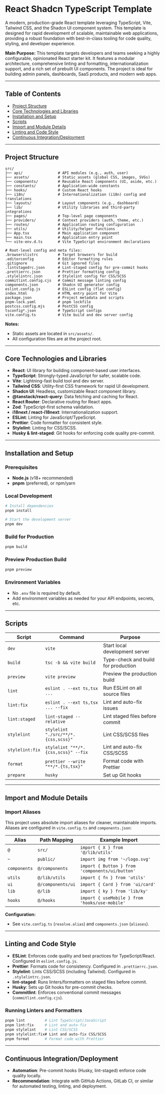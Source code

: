 # React Shadcn TypeScript Template

A modern, production-grade React template leveraging TypeScript, Vite, Tailwind CSS, and the Shadcn UI component system. This template is designed for rapid development of scalable, maintainable web applications, providing a robust foundation with best-in-class tooling for code quality, styling, and developer experience.

**Main Purpose:** This template targets developers and teams seeking a highly configurable, opinionated React starter kit. It features a modular architecture, comprehensive linting and formatting, internationalization support, and a rich set of prebuilt UI components. The project is ideal for building admin panels, dashboards, SaaS products, and modern web apps.

---

## Table of Contents

- [Project Structure](#project-structure)
- [Core Technologies and Libraries](#core-technologies-and-libraries)
- [Installation and Setup](#installation-and-setup)
- [Scripts](#scripts)
- [Import and Module Details](#import-and-module-details)
- [Linting and Code Style](#linting-and-code-style)
- [Continuous Integration/Deployment](#continuous-integrationdeployment)

---

## Project Structure

```
src/
├── api/                # API modules (e.g., auth, user)
├── assets/             # Static assets (global CSS, images, SVGs)
├── components/         # Reusable React components (UI, aside, etc.)
├── constants/          # Application-wide constants
├── hooks/              # Custom React hooks
├── i18n/               # Internationalization (i18n) config and translations
├── layouts/            # Layout components (e.g., dashboard)
├── lib/                # Utility libraries and third-party integrations
├── pages/              # Top-level page components
├── providers/          # Context providers (auth, theme, etc.)
├── routes/             # Application routing configuration
├── utils/              # Utility/helper functions
├── App.tsx             # Main application component
├── main.tsx            # Application entry point
└── vite-env.d.ts       # Vite TypeScript environment declarations

# Root-level config and meta files:
.browserslistrc         # Target browsers for build
.editorconfig           # Editor formatting rules
.gitignore              # Git ignored files
.lintstagedrc.json      # Lint-staged config for pre-commit hooks
.prettierrc.json        # Prettier formatting config
.stylelintrc.json       # Stylelint config for CSS/SCSS
commitlint.config.cjs   # Commit message linting config
components.json         # Shadcn UI generator config
eslint.config.js        # ESLint config (flat config)
index.html              # HTML entry point for Vite
package.json            # Project metadata and scripts
pnpm-lock.yaml          # pnpm lockfile
postcss.config.mjs      # PostCSS config
tsconfig*.json          # TypeScript configs
vite.config.ts          # Vite build and dev server config
```

**Notes:**

- Static assets are located in `src/assets/`.
- All configuration files are at the project root.

---

## Core Technologies and Libraries

- **React**: UI library for building component-based user interfaces.
- **TypeScript**: Strongly-typed JavaScript for safer, scalable code.
- **Vite**: Lightning-fast build tool and dev server.
- **Tailwind CSS**: Utility-first CSS framework for rapid UI development.
- **Shadcn UI**: Headless, customizable React component library.
- **@tanstack/react-query**: Data fetching and caching for React.
- **React Router**: Declarative routing for React apps.
- **Zod**: TypeScript-first schema validation.
- **i18next / react-i18next**: Internationalization support.
- **ESLint**: Linting for JavaScript/TypeScript.
- **Prettier**: Code formatter for consistent style.
- **Stylelint**: Linting for CSS/SCSS.
- **Husky & lint-staged**: Git hooks for enforcing code quality pre-commit.

---

## Installation and Setup

### Prerequisites

- **Node.js** (v18+ recommended)
- **pnpm** (preferred), or npm/yarn

### Local Development

```bash
# Install dependencies
pnpm install

# Start the development server
pnpm dev
```

### Build for Production

```bash
pnpm build
```

### Preview Production Build

```bash
pnpm preview
```

### Environment Variables

- No `.env` file is required by default.
- Add environment variables as needed for your API endpoints, secrets, etc.

---

## Scripts

| Script          | Command                             | Purpose                             |
| --------------- | ----------------------------------- | ----------------------------------- |
| `dev`           | `vite`                              | Start local development server      |
| `build`         | `tsc -b && vite build`              | Type-check and build for production |
| `preview`       | `vite preview`                      | Preview the production build        |
| `lint`          | `eslint . --ext ts,tsx ...`         | Run ESLint on all source files      |
| `lint:fix`      | `eslint . --ext ts,tsx ... --fix`   | Lint and auto-fix issues            |
| `lint:staged`   | `lint-staged --relative`            | Lint staged files before commit     |
| `stylelint`     | `stylelint "./src/**/*.{css,scss}"` | Lint CSS/SCSS files                 |
| `stylelint:fix` | `stylelint "**/*.{css,scss}" --fix` | Lint and auto-fix CSS/SCSS          |
| `format`        | `prettier --write "**/*.{ts,tsx}"`  | Format code with Prettier           |
| `prepare`       | `husky`                             | Set up Git hooks                    |

---

## Import and Module Details

### Import Aliases

This project uses absolute import aliases for cleaner, maintainable imports. Aliases are configured in `vite.config.ts` and `components.json`:

| Alias        | Path Mapping      | Example Import                                  |
| ------------ | ----------------- | ----------------------------------------------- |
| `@`          | `src/`            | `import { X } from '@/lib/utils'`               |
| `~`          | `public/`         | `import img from '~/logo.svg'`                  |
| `components` | `@/components`    | `import { Button } from 'components/ui/button'` |
| `utils`      | `@/lib/utils`     | `import { fn } from 'utils'`                    |
| `ui`         | `@/components/ui` | `import { Card } from 'ui/card'`                |
| `lib`        | `@/lib`           | `import { ky } from 'lib/ky'`                   |
| `hooks`      | `@/hooks`         | `import { useMobile } from 'hooks/use-mobile'`  |

**Configuration:**

- See `vite.config.ts` (`resolve.alias`) and `components.json` (`aliases`).

---

## Linting and Code Style

- **ESLint**: Enforces code quality and best practices for TypeScript/React. Configured in `eslint.config.js`.
- **Prettier**: Formats code for consistency. Configured in `.prettierrc.json`.
- **Stylelint**: Lints CSS/SCSS (including Tailwind). Configured in `.stylelintrc.json`.
- **lint-staged**: Runs linters/formatters on staged files before commit.
- **Husky**: Sets up Git hooks for pre-commit checks.
- **Commitlint**: Enforces conventional commit messages (`commitlint.config.cjs`).

### Running Linters and Formatters

```bash
pnpm lint         # Lint TypeScript/JavaScript
pnpm lint:fix     # Lint and auto-fix
pnpm stylelint    # Lint CSS/SCSS
pnpm stylelint:fix# Lint and auto-fix CSS/SCSS
pnpm format       # Format code with Prettier
```

---

## Continuous Integration/Deployment

- **Automation**: Pre-commit hooks (Husky, lint-staged) enforce code quality locally.
- **Recommendation**: Integrate with GitHub Actions, GitLab CI, or similar for automated testing, linting, and deployment.
